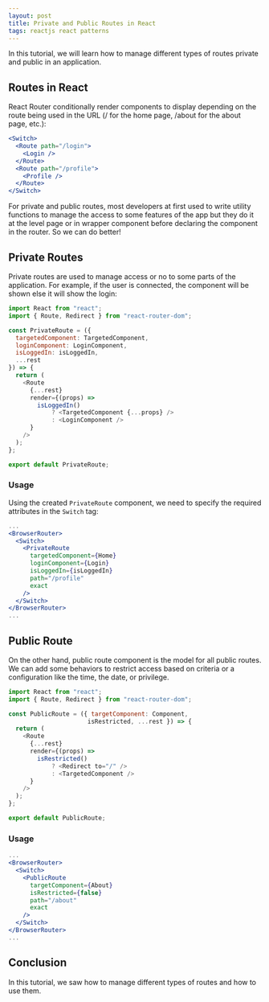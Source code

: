 ```yaml
---
layout: post
title: Private and Public Routes in React
tags: reactjs react patterns
---
```


In this tutorial, we will learn how to manage different types of routes private and public in an application.

## Routes in React

React Router conditionally render components to display depending on the route being used in the URL (/ for the home page, /about for the about page, etc.):

```jsx
<Switch>
  <Route path="/login">
    <Login />
  </Route>
  <Route path="/profile">
    <Profile />
  </Route>
</Switch>
```

For private and public routes, most developers at first used to write utility functions to manage the access to some features of the app but they do it at the level page or in wrapper component before declaring the component in the router. So we can do better!

## Private Routes

Private routes are used to manage access or no to some parts of the application. For example, if the user is connected, the component will be shown else it will show the login:

```javascript
import React from "react";
import { Route, Redirect } from "react-router-dom";

const PrivateRoute = ({
  targetedComponent: TargetedComponent,
  loginComponent: LoginComponent,
  isLoggedIn: isLoggedIn,
  ...rest
}) => {
  return (
    <Route
      {...rest}
      render={(props) =>
        isLoggedIn() 
            ? <TargetedComponent {...props} /> 
            : <LoginComponent />
      }
    />
  );
};

export default PrivateRoute;
```

### Usage

Using the created `PrivateRoute` component, we need to specify the required attributes in the `Switch` tag:

```jsx
...
<BrowserRouter>
  <Switch>
    <PrivateRoute
      targetedComponent={Home}
      loginComponent={Login}
      isLoggedIn={isLoggedIn}
      path="/profile"
      exact
    />
  </Switch>
</BrowserRouter>
...
```

## Public Route

On the other hand, public route component is the model for all public routes. We can add some behaviors to restrict access based on criteria or a configuration like the time, the date, or privilege. 

```javascript
import React from "react";
import { Route, Redirect } from "react-router-dom";

const PublicRoute = ({ targetComponent: Component, 
                      isRestricted, ...rest }) => {
  return (
    <Route
      {...rest}
      render={(props) =>
        isRestricted() 
            ? <Redirect to="/" /> 
            : <TargetedComponent />
      }
    />
  );
};

export default PublicRoute;
```

### Usage

```jsx
...
<BrowserRouter>
  <Switch>
    <PublicRoute
      targetComponent={About}
      isRestricted={false}
      path="/about"
      exact
    />
  </Switch>
</BrowserRouter>
...
```

## Conclusion

In this tutorial, we saw how to manage different types of routes and how to use them.